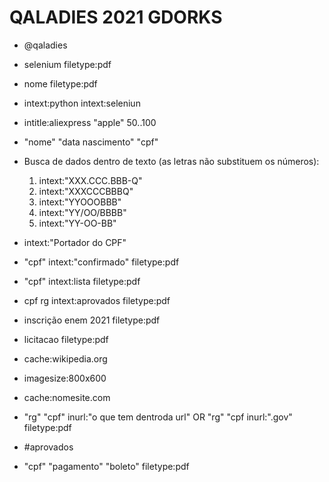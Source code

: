 QALADIES 2021 GDORKS
===============

- @qaladies

- selenium filetype:pdf

- nome filetype:pdf

- intext:python intext:seleniun 

- intitle:aliexpress "apple" $50..$100

- "nome" "data nascimento" "cpf"


- Busca de dados dentro de texto (as letras não substituem os números):
  1. intext:"XXX.CCC.BBB-Q" 
  2. intext:"XXXCCCBBBQ" 
  3. intext:"YYOOOBBB" 
  4. intext:"YY/OO/BBBB" 
  5. intext:"YY-OO-BB" 
  

- intext:"Portador do CPF"


- "cpf" intext:"confirmado" filetype:pdf


- "cpf" intext:lista filetype:pdf

- cpf  rg intext:aprovados filetype:pdf

- inscrição enem 2021 filetype:pdf

- licitacao filetype:pdf

- cache:wikipedia.org

- imagesize:800x600

- cache:nomesite.com

- "rg" "cpf"  inurl:"o que tem dentroda url" OR "rg" "cpf inurl:".gov" filetype:pdf

- #aprovados

- "cpf"  "pagamento" "boleto" filetype:pdf
